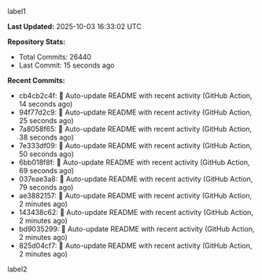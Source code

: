 
label1 
<!-- ACTIVITY_START -->
**Last Updated:** 2025-10-03 16:33:02 UTC

**Repository Stats:**
- Total Commits: 26440
- Last Commit: 15 seconds ago

**Recent Commits:**
- cb4cb2c4f: 🤖 Auto-update README with recent activity (GitHub Action, 14 seconds ago)
- 94f77d2c9: 🤖 Auto-update README with recent activity (GitHub Action, 25 seconds ago)
- 7a8058f65: 🤖 Auto-update README with recent activity (GitHub Action, 38 seconds ago)
- 7e333df09: 🤖 Auto-update README with recent activity (GitHub Action, 50 seconds ago)
- 6bb018f8f: 🤖 Auto-update README with recent activity (GitHub Action, 69 seconds ago)
- 037eae3a8: 🤖 Auto-update README with recent activity (GitHub Action, 79 seconds ago)
- ae3882157: 🤖 Auto-update README with recent activity (GitHub Action, 2 minutes ago)
- 143438c62: 🤖 Auto-update README with recent activity (GitHub Action, 2 minutes ago)
- bd9035299: 🤖 Auto-update README with recent activity (GitHub Action, 2 minutes ago)
- 825d04cf7: 🤖 Auto-update README with recent activity (GitHub Action, 2 minutes ago)
<!-- ACTIVITY_END -->

label2

